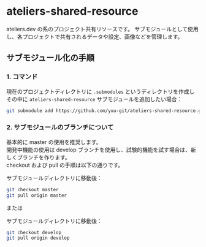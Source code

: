# ateliers-shared-resource

ateliers.dev の系のプロジェクト共有リソースです。
サブモジュールとして使用し、各プロジェクトで共有されるデータや設定、画像などを管理します。

## サブモジュール化の手順

### 1. コマンド

現在のプロジェクトディレクトリに `.submodules` というディレクトリを作成し  
その中に `ateliers-shared-resource`  サブモジュールを追加したい場合：

```bash
git submodule add https://github.com/yuu-git/ateliers-shared-resource.git .submodules/ateliers-shared-resource
```

### 2. サブモジュールのブランチについて

基本的に master の使用を推奨します。  
開発中機能の使用は develop ブランチを使用し、試験的機能を試す場合は、新しくブランチを作ります。  
checkout および pull の手順は以下の通りです。

サブモジュールディレクトリに移動後：

```bash
git checkout master
git pull origin master
```

または

サブモジュールディレクトリに移動後：

```bash
git checkout develop
git pull origin develop
```
